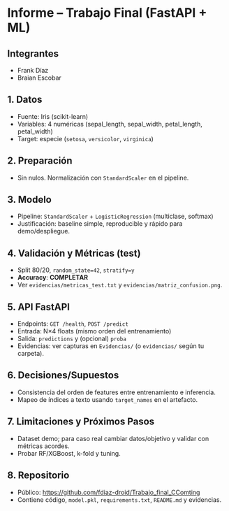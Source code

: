 # Informe – Trabajo Final (FastAPI + ML)

## Integrantes
- Frank Díaz
- Braian Escobar

## 1. Datos
- Fuente: Iris (scikit-learn)
- Variables: 4 numéricas (sepal_length, sepal_width, petal_length, petal_width)
- Target: especie (`setosa`, `versicolor`, `virginica`)

## 2. Preparación
- Sin nulos. Normalización con `StandardScaler` en el pipeline.

## 3. Modelo
- Pipeline: `StandardScaler` + `LogisticRegression` (multiclase, softmax)
- Justificación: baseline simple, reproducible y rápido para demo/despliegue.

## 4. Validación y Métricas (test)
- Split 80/20, `random_state=42`, `stratify=y`
- **Accuracy**: __COMPLETAR__
- Ver `evidencias/metricas_test.txt` y `evidencias/matriz_confusion.png`.

## 5. API FastAPI
- Endpoints: `GET /health`, `POST /predict`
- Entrada: N×4 floats (mismo orden del entrenamiento)
- Salida: `predictions` y (opcional) `proba`
- Evidencias: ver capturas en `Evidencias/` (o `evidencias/` según tu carpeta).

## 6. Decisiones/Supuestos
- Consistencia del orden de features entre entrenamiento e inferencia.
- Mapeo de índices a texto usando `target_names` en el artefacto.

## 7. Limitaciones y Próximos Pasos
- Dataset demo; para caso real cambiar datos/objetivo y validar con métricas acordes.
- Probar RF/XGBoost, k-fold y tuning.

## 8. Repositorio
- Público: https://github.com/fdiaz-droid/Trabajo_final_CComting
- Contiene código, `model.pkl`, `requirements.txt`, `README.md` y evidencias.